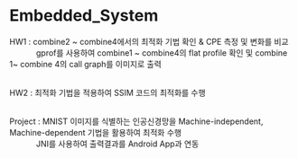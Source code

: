 # Embedded_System
HW1 : combine2 ~ combine4에서의 최적화 기법 확인 & CPE 측정 및 변화를 비교 <br/>
&nbsp;&nbsp;&nbsp;&nbsp;&nbsp;&nbsp;&nbsp;&nbsp;&nbsp;&nbsp;&nbsp;&nbsp;gprof를 사용하여 combine1 ~ combine4의 flat profile 확인 및 combine 1~ combine 4의 call graph를 이미지로 출력 <br/><br/>
      
HW2 : 최적화 기법을 적용하여 SSIM 코드의 최적화를 수행 <br/><br/>

Project : MNIST 이미지를 식별하는 인공신경망을 Machine-independent, Machine-dependent 기법을 활용하여 최적화 수행 <br/>
&nbsp;&nbsp;&nbsp;&nbsp;&nbsp;&nbsp;&nbsp;&nbsp;&nbsp;&nbsp;&nbsp;&nbsp;JNI를 사용하여 출력결과를 Android App과 연동 <br/>
